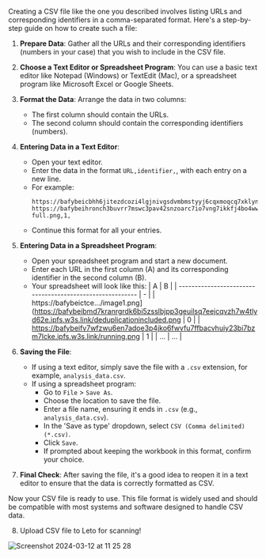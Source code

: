 Creating a CSV file like the one you described involves listing URLs and corresponding identifiers in a comma-separated format. Here's a step-by-step guide on how to create such a file:

1. **Prepare Data**: Gather all the URLs and their corresponding identifiers (numbers in your case) that you wish to include in the CSV file.

2. **Choose a Text Editor or Spreadsheet Program**: You can use a basic text editor like Notepad (Windows) or TextEdit (Mac), or a spreadsheet program like Microsoft Excel or Google Sheets.

3. **Format the Data**: Arrange the data in two columns:
    - The first column should contain the URLs.
    - The second column should contain the corresponding identifiers (numbers).

4. **Entering Data in a Text Editor**:
    - Open your text editor.
    - Enter the data in the format `URL,identifier,`, with each entry on a new line. 
    - For example:
      ```
      https://bafybeicbhh6jitezdcozi4lgjnivgsdvmbmstyyj6cqxmoqcq7xklyngxu.ipfs.w3s.link/doitforrey.png,0,
      https://bafybeihronch3buvrr7mswc3pav42snzoarc7io7vng7ikkfj4bo4wwprq.ipfs.w3s.link/head-full.png,1,
      ```
    - Continue this format for all your entries.

5. **Entering Data in a Spreadsheet Program**:
    - Open your spreadsheet program and start a new document.
    - Enter each URL in the first column (A) and its corresponding identifier in the second column (B).
    - Your spreadsheet will look like this:
      | A                                                         | B |
      | --------------------------------------------------------- | - |
      | https://bafybeictce.../image1.png](https://bafybeibmd7kranrgrdk6bi5zsslbjpp3geuilsq7eejcqvzh7w4tlyd62e.ipfs.w3s.link/deduplicationincluded.png | 0 |
      | https://bafybeifv7wfzwu6en7adoe3p4jko6fwvfu7ffbacvhuiy23bi7bzm7lcke.ipfs.w3s.link/running.png | 1 |
      | ...                                                       | ... |

6. **Saving the File**:
    - If using a text editor, simply save the file with a `.csv` extension, for example, `analysis_data.csv`.
    - If using a spreadsheet program:
      - Go to `File` > `Save As`.
      - Choose the location to save the file.
      - Enter a file name, ensuring it ends in `.csv` (e.g., `analysis_data.csv`).
      - In the 'Save as type' dropdown, select `CSV (Comma delimited) (*.csv)`.
      - Click `Save`.
      - If prompted about keeping the workbook in this format, confirm your choice.

7. **Final Check**: After saving the file, it's a good idea to reopen it in a text editor to ensure that the data is correctly formatted as CSV.

Now your CSV file is ready to use. This file format is widely used and should be compatible with most systems and software designed to handle CSV data.

8. Upload CSV file to Leto for scanning!
   
![Screenshot 2024-03-12 at 11 25 28](https://github.com/noryev/analyzer-instructions/assets/30084404/405819f4-e2f4-4865-9747-11ac0d6f8afb)
